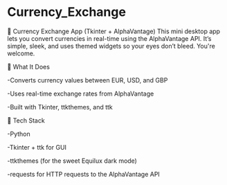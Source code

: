 # Currency_Exchange
💱 Currency Exchange App (Tkinter + AlphaVantage)
This mini desktop app lets you convert currencies in real-time using the AlphaVantage API. It’s simple, sleek, and uses themed widgets so your eyes don’t bleed. You're welcome.

🧾 What It Does

-Converts currency values between EUR, USD, and GBP

-Uses real-time exchange rates from AlphaVantage

-Built with Tkinter, ttkthemes, and ttk 

🧪 Tech Stack

-Python

-Tkinter + ttk for GUI

-ttkthemes (for the sweet Equilux dark mode)

-requests for HTTP requests to the AlphaVantage API

